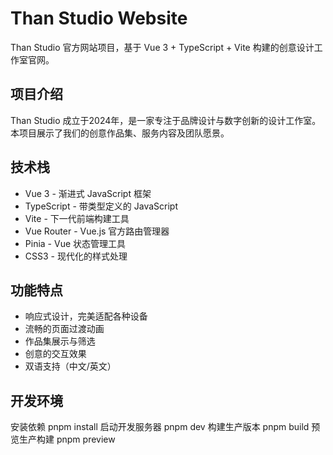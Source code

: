 # Than Studio Website

Than Studio 官方网站项目，基于 Vue 3 + TypeScript + Vite 构建的创意设计工作室官网。

## 项目介绍

Than Studio 成立于2024年，是一家专注于品牌设计与数字创新的设计工作室。本项目展示了我们的创意作品集、服务内容及团队愿景。

## 技术栈

- Vue 3 - 渐进式 JavaScript 框架
- TypeScript - 带类型定义的 JavaScript
- Vite - 下一代前端构建工具
- Vue Router - Vue.js 官方路由管理器
- Pinia - Vue 状态管理工具
- CSS3 - 现代化的样式处理

## 功能特点

- 响应式设计，完美适配各种设备
- 流畅的页面过渡动画
- 作品集展示与筛选
- 创意的交互效果
- 双语支持（中文/英文）

## 开发环境

安装依赖
pnpm install
启动开发服务器
pnpm dev
构建生产版本
pnpm build
预览生产构建
pnpm preview